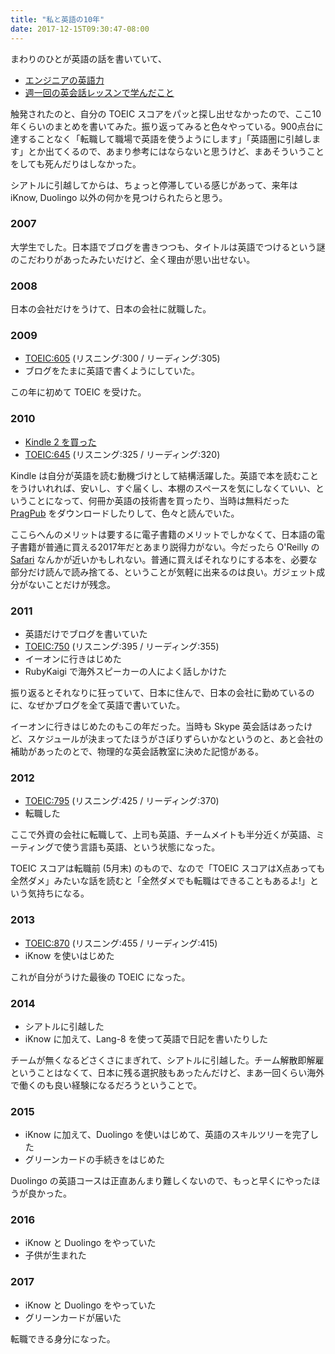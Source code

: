 ```yaml
---
title: "私と英語の10年"
date: 2017-12-15T09:30:47-08:00
---
```


まわりのひとが英語の話を書いていて、

* [エンジニアの英語力](http://fushiroyama.hatenablog.com/entry/2017/12/13/150553)
* [週一回の英会話レッスンで学んだこと](http://punchdrunker.hatenablog.jp/entry/2017/12/15/091222)

触発されたのと、自分の TOEIC スコアをパッと探し出せなかったので、ここ10年くらいのまとめを書いてみた。振り返ってみると色々やっている。900点台に達することなく「転職して職場で英語を使うようにします」「英語圏に引越します」とか出てくるので、あまり参考にはならないと思うけど、まあそういうことをしても死んだりはしなかった。

シアトルに引越してからは、ちょっと停滞している感じがあって、来年は iKnow, Duolingo 以外の何かを見つけられたらと思う。

### 2007

大学生でした。日本語でブログを書きつつも、タイトルは英語でつけるという謎のこだわりがあったみたいだけど、全く理由が思い出せない。

### 2008

日本の会社だけをうけて、日本の会社に就職した。

### 2009

* [TOEIC:605](https://blog.8-p.info/2009/08/toeic) (リスニング:300 / リーディング:305)
* ブログをたまに英語で書くようにしていた。

この年に初めて TOEIC を受けた。

### 2010

* [Kindle 2 を買った](https://blog.8-p.info/2010/14-kindle-2)
* [TOEIC:645](https://blog.8-p.info/2010/32-toeic) (リスニング:325 / リーディング:320)

Kindle は自分が英語を読む動機づけとして結構活躍した。英語で本を読むことをうけいれれば、安いし、すぐ届くし、本棚のスペースを気にしなくていい、ということになって、何冊か英語の技術書を買ったり、当時は無料だった [PragPub](https://pragprog.com/magazines) をダウンロードしたりして、色々と読んでいた。

ここらへんのメリットは要するに電子書籍のメリットでしかなくて、日本語の電子書籍が普通に買える2017年だとあまり説得力がない。今だったら O'Reilly の [Safari](https://www.safaribooksonline.com/) なんかが近いかもしれない。普通に買えばそれなりにする本を、必要な部分だけ読んで読み捨てる、ということが気軽に出来るのは良い。ガジェット成分がないことだけが残念。

### 2011

* 英語だけでブログを書いていた
* [TOEIC:750](https://blog.8-p.info/2011/11/21/toeic.html) (リスニング:395 / リーディング:355)
* イーオンに行きはじめた
* RubyKaigi で海外スピーカーの人によく話しかけた

振り返るとそれなりに狂っていて、日本に住んで、日本の会社に勤めているのに、なぜかブログを全て英語で書いていた。

イーオンに行きはじめたのもこの年だった。当時も Skype 英会話はあったけど、スケジュールが決まってたほうがさぼりずらいかなというのと、あと会社の補助があったのとで、物理的な英会話教室に決めた記憶がある。

### 2012

* [TOEIC:795](http://2012.8-p.info/english/7/19/toeic) (リスニング:425 / リーディング:370)
* 転職した

ここで外資の会社に転職して、上司も英語、チームメイトも半分近くが英語、ミーティングで使う言語も英語、という状態になった。

TOEIC スコアは転職前 (5月末) のもので、なので「TOEIC スコアはX点あっても全然ダメ」みたいな話を読むと「全然ダメでも転職はできることもあるよ!」という気持ちになる。

### 2013

* [TOEIC:870](http://2013.8-p.info/04/08-untitled.html) (リスニング:455 / リーディング:415)
* iKnow を使いはじめた

これが自分がうけた最後の TOEIC になった。

### 2014

* シアトルに引越した
* iKnow に加えて、Lang-8 を使って英語で日記を書いたりした

チームが無くなるどさくさにまぎれて、シアトルに引越した。チーム解散即解雇ということはなくて、日本に残る選択肢もあったんだけど、まあ一回くらい海外で働くのも良い経験になるだろうということで。

### 2015

* iKnow に加えて、Duolingo を使いはじめて、英語のスキルツリーを完了した
* グリーンカードの手続きをはじめた

Duolingo の英語コースは正直あんまり難しくないので、もっと早くにやったほうが良かった。

### 2016

* iKnow と Duolingo をやっていた
* 子供が生まれた

### 2017

* iKnow と Duolingo をやっていた
* グリーンカードが届いた

転職できる身分になった。
